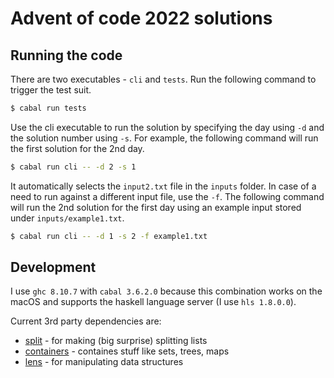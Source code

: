 # Advent of code 2022 solutions

## Running the code

There are two executables - `cli` and `tests`. Run the following command to trigger the test suit.

```bash
$ cabal run tests
```

Use the cli executable to run the solution by specifying the day using `-d` and the solution
number using `-s`. For example, the following command will run the first solution for the 2nd day.

```bash
$ cabal run cli -- -d 2 -s 1
```

It automatically selects the `input2.txt` file in the `inputs` folder. In case of a need to
run against a different input file, use the `-f`. The following command will run the 2nd
solution for the first day using an example input stored under `inputs/example1.txt`.

```bash
$ cabal run cli -- -d 1 -s 2 -f example1.txt
```

## Development

I use `ghc 8.10.7` with `cabal 3.6.2.0` because this combination works on the macOS and supports
the haskell language server (I use `hls 1.8.0.0`).

Current 3rd party dependencies are:

- [split](https://hackage.haskell.org/package/split) - for making (big surprise) splitting lists
- [containers](https://hackage.haskell.org/package/containers) - containes stuff like sets, trees, maps
- [lens](https://hackage.haskell.org/package/lens) - for manipulating data structures

